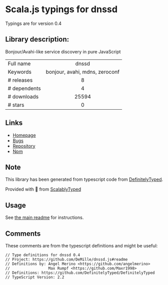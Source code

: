 
# Scala.js typings for dnssd

Typings are for version 0.4

## Library description:
Bonjour/Avahi-like service discovery in pure JavaScript

|                    |                 |
| ------------------ | :-------------: |
| Full name          | dnssd |
| Keywords           | bonjour, avahi, mdns, zeroconf |
| # releases         | 8 |
| # dependents       | 4 |
| # downloads        | 25594 |
| # stars            | 0 |

## Links
- [Homepage](https://github.com/DeMille/dnssd.js#readme)
- [Bugs](https://github.com/DeMille/dnssd.js/issues)
- [Repository](https://github.com/DeMille/dnssd.js)
- [Npm](https://www.npmjs.com/package/dnssd)
    


## Note
This library has been generated from typescript code from [DefinitelyTyped](https://definitelytyped.org).

Provided with :purple_heart: from [ScalablyTyped](https://github.com/oyvindberg/ScalablyTyped)

## Usage
See [the main readme](../../readme.md) for instructions.

## Comments

These comments are from the typescript definitions and might be useful:
```
// Type definitions for dnssd 0.4
// Project: https://github.com/DeMille/dnssd.js#readme
// Definitions by: Angel Merino <https://github.com/angelmerino>
//                 Max Rumpf <https://github.com/Maxr1998>
// Definitions: https://github.com/DefinitelyTyped/DefinitelyTyped
// TypeScript Version: 2.2

```

